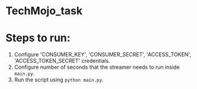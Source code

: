 # TechMojo_task
# Steps to run:
 1. Configure 'CONSUMER_KEY', 'CONSUMER_SECRET', 'ACCESS_TOKEN', 'ACCESS_TOKEN_SECRET' credentials.
 2. Configure number of seconds that the streamer needs to run inside `main.py`.
 3. Run the script using `python main.py`.
